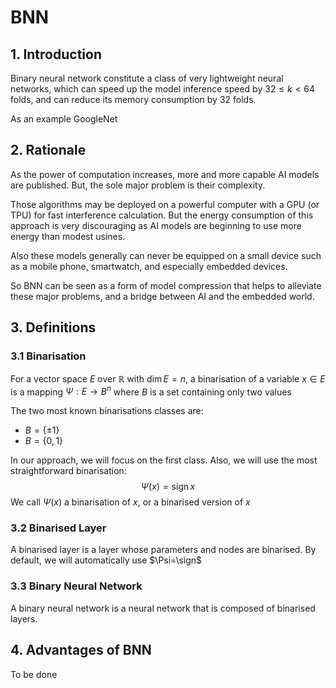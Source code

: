 # BNN

## 1. Introduction

Binary neural network constitute a class of very lightweight neural networks, which can speed up the model inference speed by $32 \le k < 64$ folds, and can reduce its memory consumption by $32$ folds.

As an example GoogleNet 

## 2. Rationale

As the power of computation increases, more and more capable AI models are published. But, the sole major problem is their complexity.

Those algorithms may be deployed on a powerful computer with a GPU (or TPU) for fast interference calculation. But the energy consumption of this approach is very discouraging as AI models are beginning to use more energy than modest usines.



Also these models generally can never be equipped on a small device such as a mobile phone, smartwatch, and especially embedded devices.



So BNN can be seen as a form of model compression that helps to alleviate these major problems, and a bridge between AI and the embedded world.



## 3. Definitions

### 3.1 Binarisation

For a vector space $E$ over $\mathbb{R}$ with $\dim E=n,$ a binarisation of a variable $x\in E$ is a mapping $\Psi:E\rightarrow B^n$  where $B$ is a set containing only two values

The two most known binarisations classes are:

- $B=\{\pm 1\}$
- $B=\{0,1\}$

In our approach, we will focus on the first class. Also, we will use the most straightforward binarisation:
$$
\DeclareMathOperator{\sign}{sign}
\Psi (x)=\sign x
$$
We call $\Psi(x)$ a binarisation of $x,$ or a binarised version of $x$

### 3.2 Binarised Layer 

A binarised layer is a layer whose parameters and nodes are binarised. By default, we will automatically use $\Psi=\sign$

### 3.3 Binary Neural Network

A binary neural network is a neural network that is composed of binarised layers.



## 4. Advantages of BNN

To be done